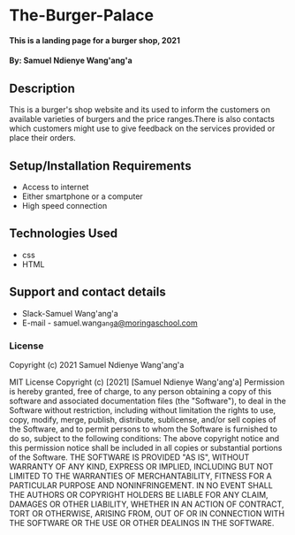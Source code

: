 # The-Burger-Palace
#### This is a landing page for a burger shop, 2021
#### By: Samuel Ndienye Wang'ang'a
## Description
This is a burger's shop website and its used to inform the customers on available varieties of burgers and the price ranges.There is also contacts which customers might use to give feedback on the services provided or place their orders. 
## Setup/Installation Requirements
* Access to internet
* Either smartphone or a computer
* High speed connection
## Technologies Used
* css 
* HTML
## Support and contact details
* Slack-Samuel Wang'ang'a
* E-mail - samuel.wang`ang`a@moringaschool.com
### License
Copyright (c)  2021 Samuel Ndienye Wang'ang'a

MIT License
Copyright (c) [2021] [Samuel Ndienye Wang'ang'a]
Permission is hereby granted, free of charge, to any person obtaining a copy
of this software and associated documentation files (the "Software"), to deal
in the Software without restriction, including without limitation the rights
to use, copy, modify, merge, publish, distribute, sublicense, and/or sell
copies of the Software, and to permit persons to whom the Software is
furnished to do so, subject to the following conditions:
The above copyright notice and this permission notice shall be included in all
copies or substantial portions of the Software.
THE SOFTWARE IS PROVIDED "AS IS", WITHOUT WARRANTY OF ANY KIND, EXPRESS OR
IMPLIED, INCLUDING BUT NOT LIMITED TO THE WARRANTIES OF MERCHANTABILITY,
FITNESS FOR A PARTICULAR PURPOSE AND NONINFRINGEMENT. IN NO EVENT SHALL THE
AUTHORS OR COPYRIGHT HOLDERS BE LIABLE FOR ANY CLAIM, DAMAGES OR OTHER
LIABILITY, WHETHER IN AN ACTION OF CONTRACT, TORT OR OTHERWISE, ARISING FROM,
OUT OF OR IN CONNECTION WITH THE SOFTWARE OR THE USE OR OTHER DEALINGS IN THE
SOFTWARE.